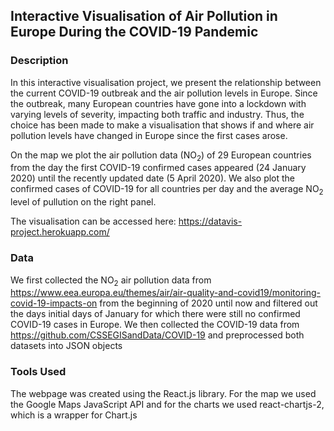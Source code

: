 ## Interactive Visualisation of Air Pollution in Europe During the COVID-19 Pandemic


### Description
In this interactive visualisation project, we present the relationship between the current COVID-19 outbreak
and the air pollution levels in Europe. Since the outbreak, many European countries have gone into a lockdown
with varying levels of severity, impacting both traffic and industry. Thus, the choice has been made to make
a visualisation that shows if and where air pollution levels have changed in Europe since the first cases arose.

On the map we plot the air pollution data (NO<sub>2</sub>) of 29 European countries from the day the first COVID-19
confirmed cases appeared (24 January 2020) until the recently updated date (5 April 2020). We also plot the confirmed
cases of COVID-19 for all countries per day and the average NO<sub>2</sub> level of pullution on the right panel.

The visualisation can be accessed here: https://datavis-project.herokuapp.com/

### Data
We first collected the NO<sub>2</sub> air pollution data from https://www.eea.europa.eu/themes/air/air-quality-and-covid19/monitoring-covid-19-impacts-on
from the beginning of 2020 until now and filtered out the days initial days of January for which there were still no
confirmed COVID-19 cases in Europe. We then collected the COVID-19 data from https://github.com/CSSEGISandData/COVID-19
and preprocessed both datasets into JSON objects

### Tools Used
The webpage was created using the React.js library. For the map we used the Google Maps JavaScript API and for the
charts we used react-chartjs-2, which is a wrapper for Chart.js
